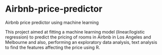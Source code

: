 # Airbnb-price-predictor
Airbnb price predictor using machine learning

This project aimed at fitting a machine learning model (linear/logistic regression) to predict the pricing of rooms in Airbnb in Los Angeles and Melbourne and 
also, performing an exploratory data analysis, text analysis to find the features affecting the price using R.
